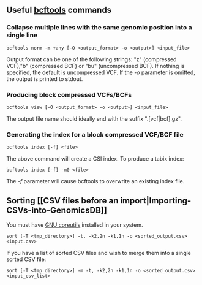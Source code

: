 ## Useful [bcftools](https://github.com/samtools/bcftools) commands
### Collapse multiple lines with the same genomic position into a single line

    bcftools norm -m +any [-O <output_format> -o <output>] <input_file>

Output format can be one of the following strings: "z" (compressed VCF),"b" (compressed BCF) or "bu" (uncompressed BCF). 
If nothing is specified, the default is uncompressed VCF. If the _-o_ parameter is omitted, the output is printed to 
stdout.
### Producing block compressed VCFs/BCFs

    bcftools view [-O <output_format> -o <output>] <input_file>

The output file name should ideally end with the suffix ".\[vcf\|bcf\].gz".
### Generating the index for a block compressed VCF/BCF file

    bcftools index [-f] <file>

The above command will create a CSI index. To produce a tabix index:

    bcftools index [-f] -m0 <file>

The _-f_ parameter will cause bcftools to overwrite an existing index file.

## Sorting [[CSV files before an import|Importing-CSVs-into-GenomicsDB]]
You must have [GNU coreutils](http://www.gnu.org/software/coreutils/coreutils.html) installed in your system.

    sort [-T <tmp_directory>] -t, -k2,2n -k1,1n -o <sorted_output.csv> <input.csv>

If you have a list of sorted CSV files and wish to merge them into a single sorted CSV file:

    sort [-T <tmp_directory>] -m -t, -k2,2n -k1,1n -o <sorted_output.csv> <input_csv_list>

